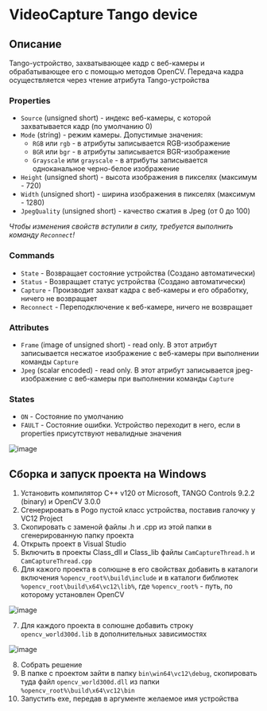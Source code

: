# VideoCapture Tango device
## Описание
Tango-устройство, захватывающее кадр с веб-камеры и обрабатывающее его с помощью методов OpenCV. Передача кадра осуществляется через чтение атрибута Tango-устройства

### Properties
* `Source` (unsigned short) - индекс веб-камеры, с которой захватывается кадр (по умолчанию 0)
* `Mode` (string) - режим камеры. Допустимые значения:
  + `RGB` или `rgb` - в атрибуты записывается RGB-изображение
  + `BGR` или `bgr` - в атрибуты записывается BGR-изображение
  + `Grayscale` или `grayscale` - в атрибуты записывается одноканальное черно-белое изображение
* `Height` (unsigned short) - высота изображения в пикселях (максимум - 720)
* `Width` (unsigned short) - ширина изображения в пикселях (максимум - 1280)
* `JpegQuality` (unsigned short) - качество сжатия в Jpeg (от 0 до 100)

_Чтобы изменения свойств вступили в силу, требуется выполнить команду `Reconnect`!_

### Commands
* `State` - Возвращает состояние устройства (Создано автоматически)
* `Status` - Возвращает статус устройства (Создано автоматически)
* `Capture` - Производит захват кадра с веб-камеры и его обработку, ничего не возвращает
* `Reconnect` - Переподключение к веб-камере, ничего не возвращает

### Attributes
* `Frame` (image of unsigned short) - read only. В этот атрибут записывается несжатое изображение с веб-камеры при выполнении команды `Capture`
* `Jpeg` (scalar encoded) - read only. В этот атрибут записывается jpeg-изображение с веб-камеры при выполнении команды `Capture`

### States
* `ON` - Состояние по умолчанию
* `FAULT` - Состояние ошибки. Устройство переходит в него, если в properties присутствуют невалидные значения

![image](https://github.com/Karkusha23/my-opencv/assets/16138259/f2e01ae1-30e7-450e-bf43-d5802d451dea)

## Сборка и запуск проекта на Windows
1. Установить компилятор С++ v120 от Microsoft, TANGO Controls 9.2.2 (binary) и OpenCV 3.0.0
2. Сгенерировать в Pogo пустой класс устройства, поставив галочку у VC12 Project
3. Скопировать с заменой файлы .h и .cpp из этой папки в сгенерированную папку проекта
4. Открыть проект в Visual Studio
5. Включить в проекты Class_dll и Class_lib файлы `CamCaptureThread.h` и `CamCaptureThread.cpp`
6. Для кажого проекта в солюшне в его свойствах добавить в каталоги включения `%opencv_root%\build\include` и в каталоги библиотек `%opencv_root\build\x64\vc12\lib%`, где `%opencv_root%` - путь, по которому установлен OpenCV

![image](https://github.com/Karkusha23/my-opencv/assets/16138259/6e091d83-9dee-49e9-a34f-60e62fb36583)

7. Для каждого проекта в солюшне добавить строку `opencv_world300d.lib` в дополнительных зависимостях

![image](https://github.com/Karkusha23/my-opencv/assets/16138259/8d45f9c4-54fd-4f70-8ec0-f33ef293f272)

8. Собрать решение
9. В папке с проектом зайти в папку `bin\win64\vc12\debug`, скопировать туда файл `opencv_world300d.dll` из папки `%opencv_root%\build\x64\vc12\bin`
10. Запустить exe, передав в аргументе желаемое имя устройства

